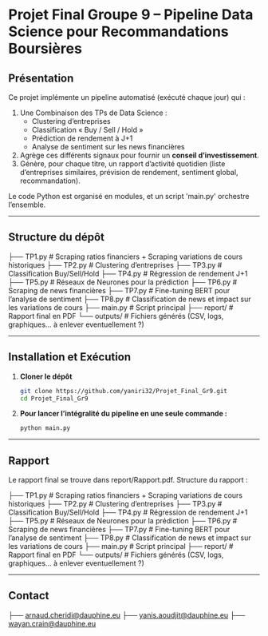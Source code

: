 # Projet Final Groupe 9 – Pipeline Data Science pour Recommandations Boursières

## Présentation
Ce projet implémente un pipeline automatisé (exécuté chaque jour) qui :

1. Une Combinaison des TPs de Data Science :  
   - Clustering d’entreprises  
   - Classification « Buy / Sell / Hold »  
   - Prédiction de rendement à J+1  
   - Analyse de sentiment sur les news financières  
2. Agrège ces différents signaux pour fournir un **conseil d’investissement**.
3. Génère, pour chaque titre, un rapport d’activité quotidien (liste d’entreprises similaires, prévision de rendement, sentiment global, recommandation).

Le code Python est organisé en modules, et un script 'main.py' orchestre l’ensemble.

---

## Structure du dépôt

├── TP1.py # Scraping ratios financiers + Scraping variations de cours historiques
├── TP2.py # Clustering d’entreprises
├── TP3.py # Classification Buy/Sell/Hold
├── TP4.py # Régression de rendement J+1
├── TP5.py # Réseaux de Neurones pour la prédiction
├── TP6.py # Scraping de news financières
├── TP7.py # Fine-tuning BERT pour l’analyse de sentiment
├── TP8.py # Classification de news et impact sur les variations de cours
├── main.py # Script principal 
├── report/ # Rapport final en PDF 
└── outputs/ # Fichiers générés (CSV, logs, graphiques… à enlever eventuellement ?)


---

## Installation et Exécution

1. **Cloner le dépôt**  
   ```bash
   git clone https://github.com/yaniri32/Projet_Final_Gr9.git
   cd Projet_Final_Gr9

2. **Pour lancer l’intégralité du pipeline en une seule commande :**
   ```bash
   python main.py


---

## Rapport

Le rapport final se trouve dans report/Rapport.pdf.
Structure du rapport :

├── TP1.py # Scraping ratios financiers + Scraping variations de cours historiques
├── TP2.py # Clustering d’entreprises
├── TP3.py # Classification Buy/Sell/Hold
├── TP4.py # Régression de rendement J+1
├── TP5.py # Réseaux de Neurones pour la prédiction
├── TP6.py # Scraping de news financières
├── TP7.py # Fine-tuning BERT pour l’analyse de sentiment
├── TP8.py # Classification de news et impact sur les variations de cours
├── main.py # Script principal 
├── report/ # Rapport final en PDF 
└── outputs/ # Fichiers générés (CSV, logs, graphiques… à enlever eventuellement ?)

---

## Contact 

├── arnaud.cheridi@dauphine.eu
├── yanis.aoudjit@dauphine.eu
├── wayan.crain@dauphine.eu




   

